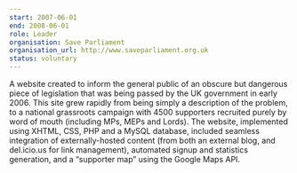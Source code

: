 ```yaml
---
start: 2007-06-01
end: 2008-06-01
role: Leader
organisation: Save Parliament
organisation_url: http://www.saveparliament.org.uk
status: voluntary
---
```

A website created to inform the general public of an obscure but dangerous piece of legislation that was being passed by the UK government in early 2006. This site grew rapidly from being simply a description of the problem, to a national grassroots campaign with 4500 supporters recruited purely by word of mouth (including MPs, MEPs and Lords). The website, implemented using XHTML, CSS, PHP and a MySQL database, included seamless integration of externally-hosted content (from both an external blog, and del.icio.us for link management), automated signup and statistics generation, and a “supporter map” using the Google Maps API.